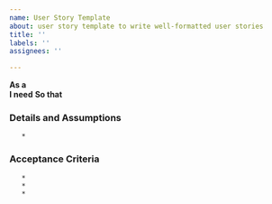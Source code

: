 ```yaml
---
name: User Story Template
about: user story template to write well-formatted user stories
title: ''
labels: ''
assignees: ''

---
```


**As a**  
**I need**
**So that**
      
### Details and Assumptions
       *  

### Acceptance Criteria
       *
       *
       *
